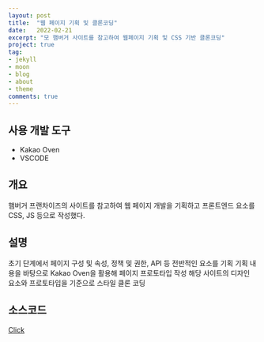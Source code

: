 ```yaml
---
layout: post
title:  "웹 페이지 기획 및 클론코딩"
date:   2022-02-21
excerpt: "모 햄버거 사이트를 참고하여 웹페이지 기획 및 CSS 기반 클론코딩"
project: true
tag:
- jekyll 
- moon
- blog
- about
- theme
comments: true
---
```


## 사용 개발 도구

* Kakao Oven
* VSCODE

## 개요

햄버거 프랜차이즈의 사이트를 참고하여 웹 페이지 개발을 기획하고 프론트엔드 요소를 CSS, JS 등으로 작성했다.

## 설명

초기 단계에서 페이지 구성 및 속성, 정책 및 권한, API 등 전반적인 요소를 기획
기획 내용을 바탕으로 Kakao Oven을 활용해 페이지 프로토타입 작성
해당 사이트의 디자인 요소와 프로토타입을 기준으로 스타일 클론 코딩

## 소스코드

<a href="https://github.com/kids9702/Mcdonalds">Click</a>
